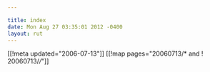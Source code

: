```yaml
---

title: index
date: Mon Aug 27 03:35:01 2012 -0400
layout: rut
---
```


[[!meta updated="2006-07-13"]]
[[!map pages="20060713/* and ! 20060713/*/*"]]
